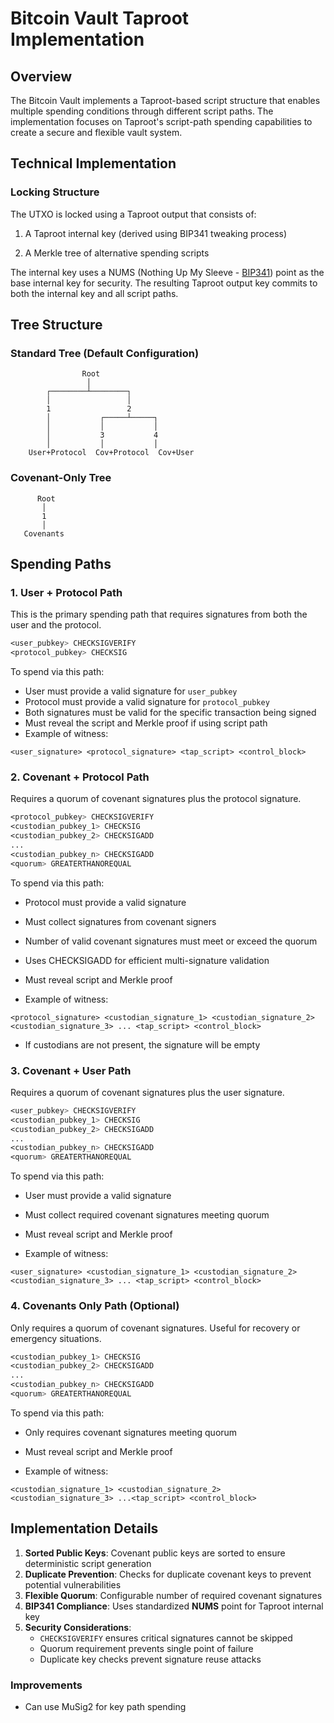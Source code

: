 # Bitcoin Vault Taproot Implementation

## Overview

The Bitcoin Vault implements a Taproot-based script structure that enables multiple spending conditions through different script paths. The implementation focuses on Taproot's script-path spending capabilities to create a secure and flexible vault system.

## Technical Implementation

### Locking Structure

The UTXO is locked using a Taproot output that consists of:

1. A Taproot internal key (derived using BIP341 tweaking process)

2. A Merkle tree of alternative spending scripts

The internal key uses a NUMS (Nothing Up My Sleeve - [BIP341](https://github.com/bitcoin/bips/blob/master/bip-0341.mediawiki)) point as the base internal key for security. The resulting Taproot output key commits to both the internal key and all script paths.

## Tree Structure

### Standard Tree (Default Configuration)

```text
                Root
                 │
        ┌────────┴────────┐
        │                 │
        1                 2
        │           ┌─────┴─────┐
        │           │           │
        │           3           4
        │           │           │
    User+Protocol  Cov+Protocol  Cov+User
```

### Covenant-Only Tree

```text
      Root
       │
       1
       │
   Covenants
```

## Spending Paths

### 1. User + Protocol Path

This is the primary spending path that requires signatures from both the user and the protocol.

```asm
<user_pubkey> CHECKSIGVERIFY
<protocol_pubkey> CHECKSIG
```

To spend via this path:

- User must provide a valid signature for `user_pubkey`
- Protocol must provide a valid signature for `protocol_pubkey`
- Both signatures must be valid for the specific transaction being signed
- Must reveal the script and Merkle proof if using script path
- Example of witness:

```text
<user_signature> <protocol_signature> <tap_script> <control_block>
```

### 2. Covenant + Protocol Path

Requires a quorum of covenant signatures plus the protocol signature.

```asm
<protocol_pubkey> CHECKSIGVERIFY
<custodian_pubkey_1> CHECKSIG
<custodian_pubkey_2> CHECKSIGADD
...
<custodian_pubkey_n> CHECKSIGADD
<quorum> GREATERTHANOREQUAL
```

To spend via this path:

- Protocol must provide a valid signature
- Must collect signatures from covenant signers
- Number of valid covenant signatures must meet or exceed the quorum
- Uses CHECKSIGADD for efficient multi-signature validation
- Must reveal script and Merkle proof

- Example of witness:

```text
<protocol_signature> <custodian_signature_1> <custodian_signature_2> <custodian_signature_3> ... <tap_script> <control_block>
```

- If custodians are not present, the signature will be empty

### 3. Covenant + User Path

Requires a quorum of covenant signatures plus the user signature.

```asm
<user_pubkey> CHECKSIGVERIFY
<custodian_pubkey_1> CHECKSIG
<custodian_pubkey_2> CHECKSIGADD
...
<custodian_pubkey_n> CHECKSIGADD
<quorum> GREATERTHANOREQUAL
```

To spend via this path:

- User must provide a valid signature
- Must collect required covenant signatures meeting quorum
- Must reveal script and Merkle proof

- Example of witness:

```text
<user_signature> <custodian_signature_1> <custodian_signature_2> <custodian_signature_3> ... <tap_script> <control_block>
```

### 4. Covenants Only Path (Optional)

Only requires a quorum of covenant signatures. Useful for recovery or emergency situations.

```asm
<custodian_pubkey_1> CHECKSIG
<custodian_pubkey_2> CHECKSIGADD
...
<custodian_pubkey_n> CHECKSIGADD
<quorum> GREATERTHANOREQUAL
```

To spend via this path:

- Only requires covenant signatures meeting quorum
- Must reveal script and Merkle proof

- Example of witness:

```text
<custodian_signature_1> <custodian_signature_2> <custodian_signature_3> ...<tap_script> <control_block>
```

## Implementation Details

1. **Sorted Public Keys**: Covenant public keys are sorted to ensure deterministic script generation
2. **Duplicate Prevention**: Checks for duplicate covenant keys to prevent potential vulnerabilities
3. **Flexible Quorum**: Configurable number of required covenant signatures
4. **BIP341 Compliance**: Uses standardized **NUMS** point for Taproot internal key
5. **Security Considerations**:
   - `CHECKSIGVERIFY` ensures critical signatures cannot be skipped
   - Quorum requirement prevents single point of failure
   - Duplicate key checks prevent signature reuse attacks

### Improvements
- Can use MuSig2 for key path spending

